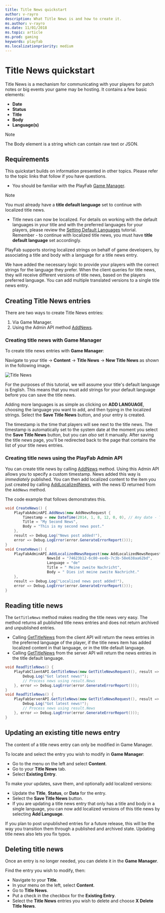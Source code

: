 ```yaml
---
title: Title News quickstart
author: v-rayro
description: What Title News is and how to create it.
ms.author: v-rayro
ms.date: 11/01/2018
ms.topic: article
ms.prod: gaming
keywords: playfab
ms.localizationpriority: medium
---
```


# Title News quickstart

Title News is a mechanism for communicating with your players for patch notes or big events your game may be hosting. It contains a few basic elements:

- **Date**
- **Status**
- **Title**
- **Body**
- **Language(s)**

> [!NOTE]
> The Body element is a string which can contain raw text or JSON.

## Requirements

This quickstart builds on information presented in other topics. Please refer to the topic links that follow if you have questions.

- You should be familiar with the PlayFab [Game Manager](../../../gamemanager/quickstart.md).

> [!NOTE]
> You must already have a **title default language** set to continue with localized title news.

- Title news can now be localized. For details on working with the default languages in your title and with the preferred languages for your players, please review the [Setting Default Languages](setting-default-languages.md) tutorial. Remember - to continue with localized title news, you must have **title default language** set accordingly.

PlayFab supports storing localized strings on behalf of game developers, by associating a title and body with a language for a title news entry.

We have added the necessary logic to provide your players with the correct strings for the language they prefer. When the client queries for title news, they will receive different versions of title news, based on the players preferred language. You can add multiple translated versions to a single title news entry.

## Creating Title News entries

There are two ways to create Title News entries:

1. Via Game Manager.
2. Using the Admin API method [AddNews](xref:titleid.playfabapi.com.admin.title-widedatamanagement.addnews).

### Creating title news with Game Manager

To create title news entries with **Game Manager**:

Navigate to your title -> **Content** -> **Title News** -> **New Title News** as shown in the following image.

![Title News](../media/tutorials/game-manager-content-title-news-new-title-news.png)

For the purposes of this tutorial, we will assume your title's default language is English. This means that you must add strings for your default language before you can save the title news.

Adding more languages is as simple as clicking on **ADD LANGUAGE**, choosing the language you want to add, and then typing in the localized strings. Select the **Save Title News** button, and your entry is created.

The timestamp is the time that players will see next to the title news. The timestamp is automatically set to the system date at the moment you select the **Save Title News** button, but you can *also* set it manually. After saving the title news page, you'll be redirected back to the page that contains the list of your title news entries.

### Creating title news using the PlayFab Admin API

You can create title news by calling [AddNews](xref:titleid.playfabapi.com.admin.title-widedatamanagement.addnews) method. Using this Admin API allows you to specify a custom timestamp. News added this way is *immediately* published. You can then add localized content to the item you just created by calling [AddLocalizedNews](xref:titleid.playfabapi.com.admin.title-widedatamanagement.addlocalizednews), with the news ID returned from the `AddNews` method.

The code example that follows demonstrates this.

```csharp
void CreateNews() {
    PlayFabAdminAPI.AddNews(new AddNewsRequest {
        Timestamp = new DateTime(2014, 1, 8, 12, 0, 0), // Any date - This one is the founding of PlayFab
        Title = "My Second News",
        Body = "This is my second news post."
    },
    result => Debug.Log("News post added!"),
    error => Debug.LogError(error.GenerateErrorReport()));
}
void CreateNews() {
    PlayFabAdminAPI.AddLocalizedNewsRequest(new AddLocalizedNewsRequest{
                   NewsId = "74623b12-6c80-ee4b-7c3b-58e638aa62bd",
                   Language = "de"
                   Title = " Meine zweite Nachricht",
                   Body = " Dies ist meine zweite Nachricht."
    },
    result => Debug.Log("Localized news post added!"),
    error => Debug.LogError(error.GenerateErrorReport()));
}
```

## Reading title news

The `GetTitleNews` method makes reading the title news very easy. The method returns all published title news entries and does not return archived and unpublished entries.

- Calling [GetTitleNews](xref:titleid.playfabapi.com.client.title-widedatamanagement.gettitlenews) from the client API will return the news entries in the preferred language of the player, if the title news item has added localized content in that language, or in the title default language.
- Calling [GetTitleNews](xref:titleid.playfabapi.com.server.title-widedatamanagement.gettitlenews) from the server API will return the news entries in the title default language.

```csharp
void ReadTitleNews() {
    PlayFabClientAPI.GetTitleNews(new GetTitleNewsRequest(), result => {
        Debug.Log("Got latest news!");
        // Process news using result.News
    }, error => Debug.LogError(error.GenerateErrorReport()));
}
void ReadTitleNews() {
    PlayFabServerAPI.GetTitleNews(new GetTitleNewsRequest(), result => {
        Debug.Log("Got latest news!");
        // Process news using result.News
    }, error => Debug.LogError(error.GenerateErrorReport()));
}
```

## Updating an existing title news entry

The content of a title news entry can only be modified in Game Manager.

To locate and select the entry you wish to modify in **Game Manager**:

- Go to the menu on the left and select **Content**.
- Go to your **Title News** tab.
- Select **Existing Entry**.

To make your updates, save them, and optionally add localized versions:

- Update the **Title**, **Status**, or **Data** for the entry.
- Select the **Save Title News** button.
- If you are updating a title news entry that only has a title and body in a single language, you can now add localized versions of this title news by selecting **Add Language**.

If you plan to post unpublished entries for a future release, this will be the way you transition them through a published and archived state. Updating title news also lets you fix typos.

## Deleting title news

Once an entry is no longer needed, you can delete it in the **Game Manager**.

Find the entry you wish to modify, then:

- Navigate to your **Title**.
- In your menu on the left, select **Content**.
- Go to **Title News**.
- Put a check in the checkbox for the **Existing Entry**.
- Select the **Title News** entries you wish to delete and choose **X Delete Title News**.
 